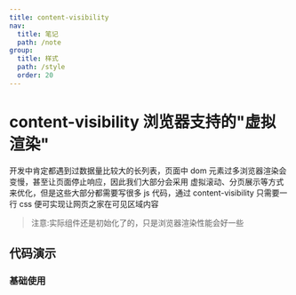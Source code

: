 ```yaml
---
title: content-visibility
nav:
  title: 笔记
  path: /note
group:
  title: 样式
  path: /style
  order: 20
---
```


# content-visibility 浏览器支持的"虚拟渲染"

开发中肯定都遇到过数据量比较大的长列表，页面中 dom 元素过多浏览器渲染会变慢，甚至让页面停止响应，因此我们大部分会采用 虚拟滚动、分页展示等方式来优化，但是这些大部分都需要写很多 js 代码，通过 content-visibility 只需要一行 css 便可实现让网页之家在可见区域内容

> 注意:实际组件还是初始化了的，只是浏览器渲染性能会好一些

## 代码演示

### 基础使用

<code src="./demo/demo1.tsx" />
